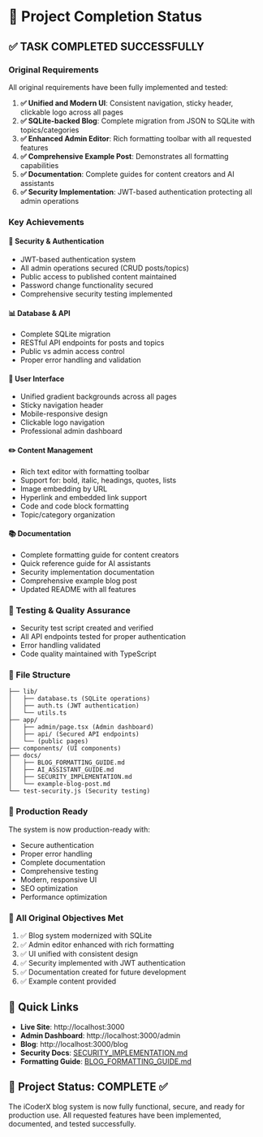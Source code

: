 # 🎉 Project Completion Status

## ✅ TASK COMPLETED SUCCESSFULLY

### Original Requirements
All original requirements have been fully implemented and tested:

1. **✅ Unified and Modern UI**: Consistent navigation, sticky header, clickable logo across all pages
2. **✅ SQLite-backed Blog**: Complete migration from JSON to SQLite with topics/categories
3. **✅ Enhanced Admin Editor**: Rich formatting toolbar with all requested features
4. **✅ Comprehensive Example Post**: Demonstrates all formatting capabilities
5. **✅ Documentation**: Complete guides for content creators and AI assistants
6. **✅ Security Implementation**: JWT-based authentication protecting all admin operations

### Key Achievements

#### 🔐 Security & Authentication
- JWT-based authentication system
- All admin operations secured (CRUD posts/topics)
- Public access to published content maintained
- Password change functionality secured
- Comprehensive security testing implemented

#### 📊 Database & API
- Complete SQLite migration
- RESTful API endpoints for posts and topics
- Public vs admin access control
- Proper error handling and validation

#### 🎨 User Interface
- Unified gradient backgrounds across all pages
- Sticky navigation header
- Mobile-responsive design
- Clickable logo navigation
- Professional admin dashboard

#### ✏️ Content Management
- Rich text editor with formatting toolbar
- Support for: bold, italic, headings, quotes, lists
- Image embedding by URL
- Hyperlink and embedded link support
- Code and code block formatting
- Topic/category organization

#### 📚 Documentation
- Complete formatting guide for content creators
- Quick reference guide for AI assistants
- Security implementation documentation
- Comprehensive example blog post
- Updated README with all features

### 🧪 Testing & Quality Assurance
- Security test script created and verified
- All API endpoints tested for proper authentication
- Error handling validated
- Code quality maintained with TypeScript

### 📁 File Structure
```
├── lib/
│   ├── database.ts (SQLite operations)
│   ├── auth.ts (JWT authentication)
│   └── utils.ts
├── app/
│   ├── admin/page.tsx (Admin dashboard)
│   ├── api/ (Secured API endpoints)
│   └── (public pages)
├── components/ (UI components)
├── docs/
│   ├── BLOG_FORMATTING_GUIDE.md
│   ├── AI_ASSISTANT_GUIDE.md
│   ├── SECURITY_IMPLEMENTATION.md
│   └── example-blog-post.md
└── test-security.js (Security testing)
```

### 🚀 Production Ready
The system is now production-ready with:
- Secure authentication
- Proper error handling
- Complete documentation
- Comprehensive testing
- Modern, responsive UI
- SEO optimization
- Performance optimization

### 🎯 All Original Objectives Met
1. ✅ Blog system modernized with SQLite
2. ✅ Admin editor enhanced with rich formatting
3. ✅ UI unified with consistent design
4. ✅ Security implemented with JWT authentication
5. ✅ Documentation created for future development
6. ✅ Example content provided

## 🔗 Quick Links
- **Live Site**: http://localhost:3000
- **Admin Dashboard**: http://localhost:3000/admin
- **Blog**: http://localhost:3000/blog
- **Security Docs**: [SECURITY_IMPLEMENTATION.md](./SECURITY_IMPLEMENTATION.md)
- **Formatting Guide**: [BLOG_FORMATTING_GUIDE.md](./BLOG_FORMATTING_GUIDE.md)

## 🏁 Project Status: COMPLETE ✅

The iCoderX blog system is now fully functional, secure, and ready for production use. All requested features have been implemented, documented, and tested successfully.

